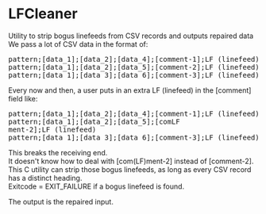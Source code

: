 # LFCleaner
Utility to strip bogus linefeeds from CSV records and outputs repaired data<br>
We pass a lot of CSV data in the format of:<br>

<pre>
pattern;[data_1];[data_2];[data_4];[comment-1];LF (linefeed)
pattern;[data_1];[data_2];[data_5];[comment-2];LF (linefeed)
pattern;[data_1];[data_3];[data_6];[comment-3];LF (linefeed)
</pre>

Every now and then, a user puts in an extra LF (linefeed) in the [comment] field like:<br>
<pre>
pattern;[data_1];[data_2];[data_4];[comment-1];LF (linefeed)
pattern;[data_1];[data_2];[data_5];[comLF<br>ment-2];LF (linefeed)
pattern;[data_1];[data_3];[data_6];[comment-3];LF (linefeed)
</pre>

This breaks the receiving end.<br>
It doesn't know how to deal with [com(LF)ment-2] instead of [comment-2].<br>
This C utility can strip those bogus linefeeds, as long as every CSV record has a distinct heading.<br>
Exitcode = EXIT_FAILURE if a bogus linefeed is found.<br>

The output is the repaired input.
